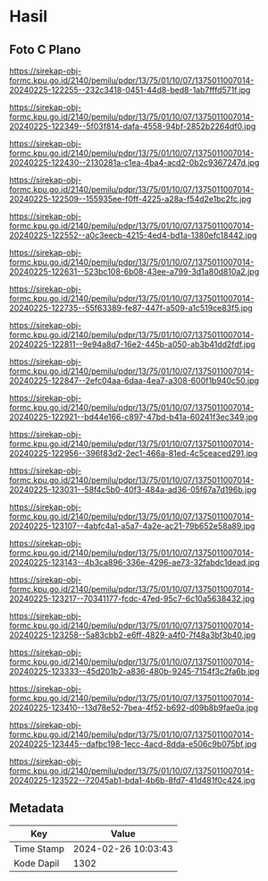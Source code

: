 # Hasil

## Foto C Plano

https://sirekap-obj-formc.kpu.go.id/2140/pemilu/pdpr/13/75/01/10/07/1375011007014-20240225-122255--232c3418-0451-44d8-bed8-1ab7fffd571f.jpg

https://sirekap-obj-formc.kpu.go.id/2140/pemilu/pdpr/13/75/01/10/07/1375011007014-20240225-122349--5f03f814-dafa-4558-94bf-2852b2264df0.jpg

https://sirekap-obj-formc.kpu.go.id/2140/pemilu/pdpr/13/75/01/10/07/1375011007014-20240225-122430--2130281a-c1ea-4ba4-acd2-0b2c9367247d.jpg

https://sirekap-obj-formc.kpu.go.id/2140/pemilu/pdpr/13/75/01/10/07/1375011007014-20240225-122509--155935ee-f0ff-4225-a28a-f54d2e1bc2fc.jpg

https://sirekap-obj-formc.kpu.go.id/2140/pemilu/pdpr/13/75/01/10/07/1375011007014-20240225-122552--a0c3eecb-4215-4ed4-bd1a-1380efc18442.jpg

https://sirekap-obj-formc.kpu.go.id/2140/pemilu/pdpr/13/75/01/10/07/1375011007014-20240225-122631--523bc108-6b08-43ee-a799-3d1a80d810a2.jpg

https://sirekap-obj-formc.kpu.go.id/2140/pemilu/pdpr/13/75/01/10/07/1375011007014-20240225-122735--55f63389-fe87-447f-a509-a1c519ce83f5.jpg

https://sirekap-obj-formc.kpu.go.id/2140/pemilu/pdpr/13/75/01/10/07/1375011007014-20240225-122811--9e94a8d7-16e2-445b-a050-ab3b41dd2fdf.jpg

https://sirekap-obj-formc.kpu.go.id/2140/pemilu/pdpr/13/75/01/10/07/1375011007014-20240225-122847--2efc04aa-6daa-4ea7-a308-600f1b940c50.jpg

https://sirekap-obj-formc.kpu.go.id/2140/pemilu/pdpr/13/75/01/10/07/1375011007014-20240225-122921--bd44e166-c897-47bd-b41a-60241f3ec349.jpg

https://sirekap-obj-formc.kpu.go.id/2140/pemilu/pdpr/13/75/01/10/07/1375011007014-20240225-122956--396f83d2-2ec1-466a-81ed-4c5ceaced291.jpg

https://sirekap-obj-formc.kpu.go.id/2140/pemilu/pdpr/13/75/01/10/07/1375011007014-20240225-123031--58f4c5b0-40f3-484a-ad36-05f67a7d196b.jpg

https://sirekap-obj-formc.kpu.go.id/2140/pemilu/pdpr/13/75/01/10/07/1375011007014-20240225-123107--4abfc4a1-a5a7-4a2e-ac21-79b652e58a89.jpg

https://sirekap-obj-formc.kpu.go.id/2140/pemilu/pdpr/13/75/01/10/07/1375011007014-20240225-123143--4b3ca896-336e-4296-ae73-32fabdc1dead.jpg

https://sirekap-obj-formc.kpu.go.id/2140/pemilu/pdpr/13/75/01/10/07/1375011007014-20240225-123217--70341177-fcdc-47ed-95c7-6c10a5638432.jpg

https://sirekap-obj-formc.kpu.go.id/2140/pemilu/pdpr/13/75/01/10/07/1375011007014-20240225-123258--5a83cbb2-e6ff-4829-a4f0-7f48a3bf3b40.jpg

https://sirekap-obj-formc.kpu.go.id/2140/pemilu/pdpr/13/75/01/10/07/1375011007014-20240225-123333--45d201b2-a836-480b-9245-7154f3c2fa6b.jpg

https://sirekap-obj-formc.kpu.go.id/2140/pemilu/pdpr/13/75/01/10/07/1375011007014-20240225-123410--13d78e52-7bea-4f52-b692-d09b8b9fae0a.jpg

https://sirekap-obj-formc.kpu.go.id/2140/pemilu/pdpr/13/75/01/10/07/1375011007014-20240225-123445--dafbc198-1ecc-4acd-8dda-e506c9b075bf.jpg

https://sirekap-obj-formc.kpu.go.id/2140/pemilu/pdpr/13/75/01/10/07/1375011007014-20240225-123522--72045ab1-bda1-4b6b-8fd7-41d481f0c424.jpg


## Metadata

| Key        | Value               |
| ---------- | ------------------- |
| Time Stamp | 2024-02-26 10:03:43 |
| Kode Dapil | 1302                |



